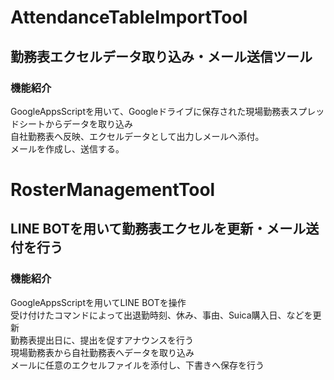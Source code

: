 # AttendanceTableImportTool  
## 勤務表エクセルデータ取り込み・メール送信ツール
### 機能紹介  
GoogleAppsScriptを用いて、Googleドライブに保存された現場勤務表スプレッドシートからデータを取り込み  
自社勤務表へ反映、エクセルデータとして出力しメールへ添付。  
メールを作成し、送信する。

# RosterManagementTool
## LINE BOTを用いて勤務表エクセルを更新・メール送付を行う
### 機能紹介
GoogleAppsScriptを用いてLINE BOTを操作  
受け付けたコマンドによって出退勤時刻、休み、事由、Suica購入日、などを更新  
勤務表提出日に、提出を促すアナウンスを行う  
現場勤務表から自社勤務表へデータを取り込み  
メールに任意のエクセルファイルを添付し、下書きへ保存を行う
